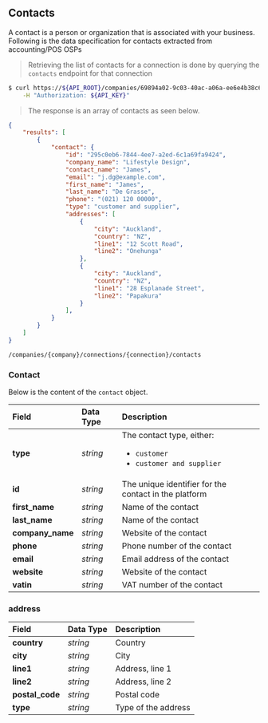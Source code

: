## Contacts

A contact is a person or organization that is associated with your business. Following is the data specification for contacts extracted from accounting/POS OSPs

> Retrieving the list of contacts for a connection is done by querying the `contacts` endpoint for that connection

```sh
$ curl https://${API_ROOT}/companies/69894a02-9c03-40ac-a06a-ee6e4b38c6fb/connections/52684382-abff-45fa-a3f2-ced175adfe61/contacts \
    -H "Authorization: ${API_KEY}"
```

> The response is an array of contacts as seen below.


```json
{
    "results": [
        {
            "contact": {
                "id": "295c0eb6-7844-4ee7-a2ed-6c1a69fa9424",
                "company_name": "Lifestyle Design",
                "contact_name": "James",
                "email": "j.dg@example.com",
                "first_name": "James",
                "last_name": "De Grasse",
                "phone": "(021) 120 00000",
                "type": "customer and supplier",
                "addresses": [
                    {
                        "city": "Auckland",
                        "country": "NZ",
                        "line1": "12 Scott Road",
                        "line2": "Onehunga"
                    },
                    {
                        "city": "Auckland",
                        "country": "NZ",
                        "line1": "28 Esplanade Street",
                        "line2": "Papakura"
                    }
                ],
            }
        }
    ]
}
```
<span class="api api-get"></span> <code>/companies/{company}/connections/{connection}/contacts</code>

### Contact

Below is the content of the `contact` object.

| Field            | Data Type | Description                                                                                    |
| :----------------| :---------| :--------------------------------------------------------------------------------------------- |
| **type**         | *string*  | The contact type, either: <ul><li>`customer`</li><li>`customer and supplier`</li></ul>         |
| **id**           | *string*  | The unique identifier for the contact in the platform                                          |
| **first_name**   | *string*  | Name of the contact                                                                            |
| **last_name**    | *string*  | Name of the contact                                                                            |
| **company_name** | *string*  | Website of the contact                                                                         |
| **phone**        | *string*  | Phone number of the contact                                                                    |
| **email**        | *string*  | Email address of the contact                                                                   |
| **website**      | *string*  | Website of the contact                                                                         |
| **vatin**        | *string*  | VAT number of the contact                                                                      |

### address

| Field                   | Data Type   | Description                         |
| :---------------------- | :---------- | :---------------------------------- |
| **country**             | *string*    | Country                             |
| **city**                | *string*    | City                                |
| **line1**               | *string*    | Address, line 1                     |
| **line2**               | *string*    | Address, line 2                     |
| **postal_code**         | *string*    | Postal code                         |
| **type**                | *string*    | Type of the address                 |
